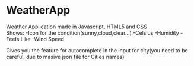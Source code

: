 # WeatherApp
Weather Application made in Javascript, HTML5 and CSS  
Shows: 
    -Icon for the condition(sunny,cloud,clear...)
                  -Celsius
    -Humidity   -Feels Like     -Wind Speed

Gives you the feature for autocomplete in the input for city(you need to be careful, due to masive json file for Cities names)